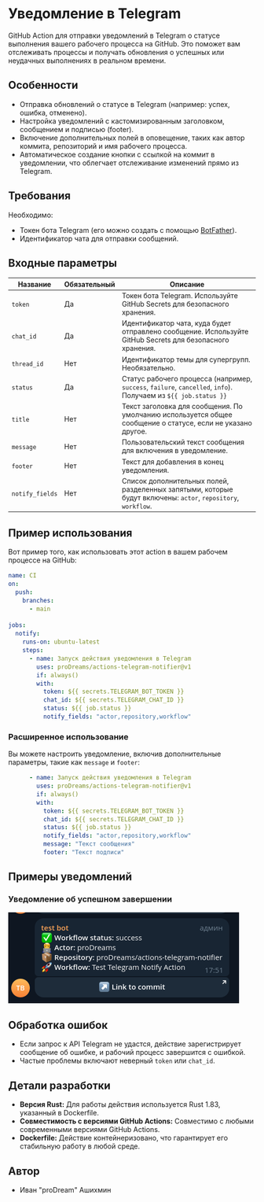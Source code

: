 # Уведомление в Telegram

GitHub Action для отправки уведомлений в Telegram о статусе выполнения вашего рабочего процесса на GitHub. Это поможет вам отслеживать процессы и получать обновления о успешных или неудачных выполнениях в реальном времени.

## Особенности

- Отправка обновлений о статусе в Telegram (например: успех, ошибка, отменено).
- Настройка уведомлений с кастомизированным заголовком, сообщением и подписью (footer).
- Включение дополнительных полей в оповещение, таких как автор коммита, репозиторий и имя рабочего процесса.
- Автоматическое создание кнопки с ссылкой на коммит в уведомлении, что облегчает отслеживание изменений прямо из Telegram.

## Требования

Необходимо:

- Токен бота Telegram (его можно создать с помощью [BotFather](https://t.me/BotFather)).
- Идентификатор чата для отправки сообщений.

## Входные параметры

| Название        | Обязательный | Описание                                                                                                                                                                                       |
| --------------- | ------------ |------------------------------------------------------------------------------------------------------------------------------------------------------------------------------------------------|
| `token`         | Да           | Токен бота Telegram. Используйте GitHub Secrets для безопасного хранения.                                                                                                                      |
| `chat_id`       | Да           | Идентификатор чата, куда будет отправлено сообщение. Используйте GitHub Secrets для безопасного хранения.                                                                                      |
| `thread_id`     | Нет          | Идентификатор темы для супергрупп. Необязательно.                                                                                                                                              |
| `status`        | Да           | Статус рабочего процесса (например, `success`, `failure`, `cancelled`, `info`). Получаем из `${{ job.status }}`                                                                                |
| `title`         | Нет          | Текст заголовка для сообщения. По умолчанию используется общее сообщение о статусе, если не указано другое.                                                                                    |
| `message`       | Нет          | Пользовательский текст сообщения для включения в уведомление.                                                                                                                                  |
| `footer`        | Нет          | Текст для добавления в конец уведомления.                                                                                                                              |
| `notify_fields` | Нет          | Список дополнительных полей, разделенных запятыми, которые будут включены: `actor`, `repository`, `workflow`. |


## Пример использования

Вот пример того, как использовать этот action в вашем рабочем процессе на GitHub:

```yaml
name: CI
on:
  push:
    branches:
      - main

jobs:
  notify:
    runs-on: ubuntu-latest
    steps:
      - name: Запуск действия уведомления в Telegram
        uses: proDreams/actions-telegram-notifier@v1
        if: always()
        with:
          token: ${{ secrets.TELEGRAM_BOT_TOKEN }}
          chat_id: ${{ secrets.TELEGRAM_CHAT_ID }}
          status: ${{ job.status }}
          notify_fields: "actor,repository,workflow"
```

### Расширенное использование

Вы можете настроить уведомление, включив дополнительные параметры, такие как `message` и `footer`:

```yaml
      - name: Запуск действия уведомления в Telegram
        uses: proDreams/actions-telegram-notifier@v1
        if: always()
        with:
          token: ${{ secrets.TELEGRAM_BOT_TOKEN }}
          chat_id: ${{ secrets.TELEGRAM_CHAT_ID }}
          status: ${{ job.status }}
          notify_fields: "actor,repository,workflow"
          message: "Текст сообщения"
          footer: "Текст подписи"
```

## Примеры уведомлений

### Уведомление об успешном завершении
![Success](./img/success.png)

## Обработка ошибок

- Если запрос к API Telegram не удастся, действие зарегистрирует сообщение об ошибке, и рабочий процесс завершится с ошибкой.
- Частые проблемы включают неверный `token` или `chat_id`.

## Детали разработки

- **Версия Rust:** Для работы действия используется Rust 1.83, указанный в Dockerfile.
- **Совместимость с версиями GitHub Actions:** Совместимо с любыми современными версиями GitHub Actions.
- **Dockerfile:** Действие контейнеризовано, что гарантирует его стабильную работу в любой среде.

## Автор

- Иван "proDream" Ашихмин